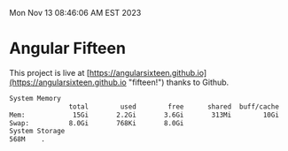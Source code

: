 Mon Nov 13 08:46:06 AM EST 2023

# Angular Fifteen


This project is live at [https://angularsixteen.github.io](https://angularsixteen.github.io "fifteen!") thanks to Github.

```bash
System Memory
               total        used        free      shared  buff/cache   available
Mem:            15Gi       2.2Gi       3.6Gi       313Mi        10Gi        13Gi
Swap:          8.0Gi       768Ki       8.0Gi
System Storage
568M	.
```
